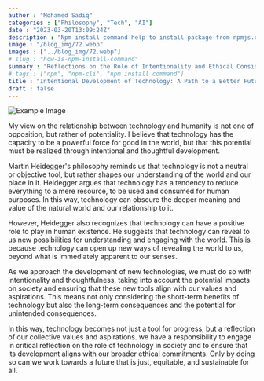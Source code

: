 ```yaml
---
author : "Mohamed Sadiq"
categories : ["Philosophy", "Tech", "AI"]
date : "2023-03-20T13:09:24Z"
description : "Npm install command help to install package from npmjs.org"
image : "/blog_img/72.webp"
images : ["../blog_img/72.webp"]
# slug : "how-is-npm-install-command"
summary : "Reflections on the Role of Intentionality and Ethical Considerations in Shaping the Relationship between Technology and Humanity, Drawing on the Philosophy of Martin Heidegger"
# tags : ["npm", "npm-cli", "npm install command"]
title : "Intentional Development of Technology: A Path to a Better Future for All."
draft : false
---
```

![Example Image](../blog_img/72.webp)

My view on the relationship between technology and humanity is not one of opposition, but rather of potentiality. I believe that technology has the capacity to be a powerful force for good in the world, but that this potential must be realized through intentional and thoughtful development.

Martin Heidegger's philosophy reminds us that technology is not a neutral or objective tool, but rather shapes our understanding of the world and our place in it. Heidegger argues that technology has a tendency to reduce everything to a mere resource, to be used and consumed for human purposes. In this way, technology can obscure the deeper meaning and value of the natural world and our relationship to it.

However, Heidegger also recognizes that technology can have a positive role to play in human existence. He suggests that technology can reveal to us new possibilities for understanding and engaging with the world. This is because technology can open up new ways of revealing the world to us, beyond what is immediately apparent to our senses.

As we approach the development of new technologies, we must do so with intentionality and thoughtfulness, taking into account the potential impacts on society and ensuring that these new tools align with our values and aspirations. This means not only considering the short-term benefits of technology but also the long-term consequences and the potential for unintended consequences.

In this way, technology becomes not just a tool for progress, but a reflection of our collective values and aspirations. we have a responsibility to engage in critical reflection on the role of technology in society and to ensure that its development aligns with our broader ethical commitments. Only by doing so can we work towards a future that is just, equitable, and sustainable for all.




